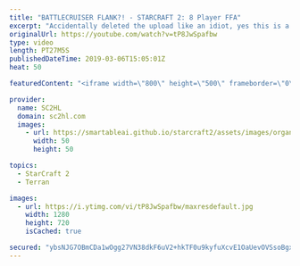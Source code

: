 ```yaml
---
title: "BATTLECRUISER FLANK?! - STARCRAFT 2: 8 Player FFA"
excerpt: "Accidentally deleted the upload like an idiot, yes this is a reupload.  A crazy Starcraft 2: FFA between 8 european/Asian streamers. Featuring players such as Lowko, Rotterdam, BeastyQT. A big game with Battlecruisers, Carriers  ► Enjoy the content? Buy me a coffee! https://www.buymeacoffee.com/SC2HL"
originalUrl: https://youtube.com/watch?v=tP8JwSpafbw
type: video
length: PT27M5S
publishedDateTime: 2019-03-06T15:05:01Z
heat: 50

featuredContent: "<iframe width=\"800\" height=\"500\" frameborder=\"0\" src=\"https://www.youtube.com/embed/tP8JwSpafbw\" allow=\"accelerometer; autoplay; encrypted-media; gyroscope; picture-in-picture\" allowfullscreen></iframe>"

provider:
  name: SC2HL
  domain: sc2hl.com
  images:
    - url: https://smartableai.github.io/starcraft2/assets/images/organizations/sc2hl.com-50x50.jpg
      width: 50
      height: 50

topics:
  - StarCraft 2
  - Terran

images:
  - url: https://i.ytimg.com/vi/tP8JwSpafbw/maxresdefault.jpg
    width: 1280
    height: 720
    isCached: true

secured: "ybsNJG7OBmCDa1wOgg27VN38dkF6uV2+hkTF0u9kyfuXcvE1OaUevOVSsoBgx/kCfORPE9VBupj0NiQmkZijEWSe297IBz602Kz/Mhoj6+cNRLVax4ivwb0s1IgqCgfKpfYOmMLduYI9YvUkbYDcIHPZAsC0hZeXMnXiZ5ZTXlC5OnYqNo1RolwYxP5QK50he+RMoO4yMJffZfDHcudORBt97QlEG8qVAa9K2fT8pCM/L5XasuebT/Y8qMS3ytlrmc8JyPXcdJd4qDRnq0rPM0aOoB3hOld3Zpt5Wn/W9eOdXGcQFgrx/QkwK1ckGooSpIS7ER7+BFwLaQ7UDKzOBpkpjMOhp4bl9+mFxiU2x2ONTAhA8OJ8RFVqJvP1FIbqN96G4RVUMavDRB6gSDMJi0VaSMV6xK82ZHg0fRmTw38=;uZ67RhGkn1tq/0zzKS7Bzg=="
---
```


